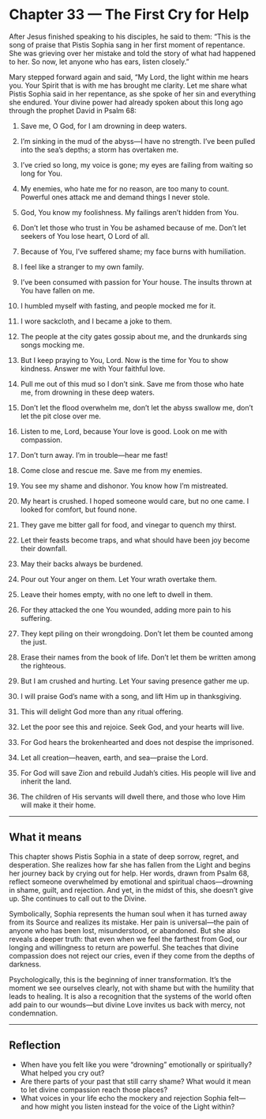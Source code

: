 # Chapter 33 — The First Cry for Help

After Jesus finished speaking to his disciples, he said to them: “This is the song of praise that Pistis Sophia sang in her first moment of repentance. She was grieving over her mistake and told the story of what had happened to her. So now, let anyone who has ears, listen closely.”

Mary stepped forward again and said, “My Lord, the light within me hears you. Your Spirit that is with me has brought me clarity. Let me share what Pistis Sophia said in her repentance, as she spoke of her sin and everything she endured. Your divine power had already spoken about this long ago through the prophet David in Psalm 68:

1. Save me, O God, for I am drowning in deep waters.

2. I’m sinking in the mud of the abyss—I have no strength. I’ve been pulled into the sea’s depths; a storm has overtaken me.

3. I’ve cried so long, my voice is gone; my eyes are failing from waiting so long for You.

4. My enemies, who hate me for no reason, are too many to count. Powerful ones attack me and demand things I never stole.

5. God, You know my foolishness. My failings aren’t hidden from You.

6. Don’t let those who trust in You be ashamed because of me. Don’t let seekers of You lose heart, O Lord of all.

7. Because of You, I’ve suffered shame; my face burns with humiliation.

8. I feel like a stranger to my own family.

9. I’ve been consumed with passion for Your house. The insults thrown at You have fallen on me.

10. I humbled myself with fasting, and people mocked me for it.

11. I wore sackcloth, and I became a joke to them.

12. The people at the city gates gossip about me, and the drunkards sing songs mocking me.

13. But I keep praying to You, Lord. Now is the time for You to show kindness. Answer me with Your faithful love.

14. Pull me out of this mud so I don’t sink. Save me from those who hate me, from drowning in these deep waters.

15. Don’t let the flood overwhelm me, don’t let the abyss swallow me, don’t let the pit close over me.

16. Listen to me, Lord, because Your love is good. Look on me with compassion.

17. Don’t turn away. I’m in trouble—hear me fast!

18. Come close and rescue me. Save me from my enemies.

19. You see my shame and dishonor. You know how I’m mistreated.

20. My heart is crushed. I hoped someone would care, but no one came. I looked for comfort, but found none.

21. They gave me bitter gall for food, and vinegar to quench my thirst.

22. Let their feasts become traps, and what should have been joy become their downfall.

23. May their backs always be burdened.

24. Pour out Your anger on them. Let Your wrath overtake them.

25. Leave their homes empty, with no one left to dwell in them.

26. For they attacked the one You wounded, adding more pain to his suffering.

27. They kept piling on their wrongdoing. Don’t let them be counted among the just.

28. Erase their names from the book of life. Don’t let them be written among the righteous.

29. But I am crushed and hurting. Let Your saving presence gather me up.

30. I will praise God’s name with a song, and lift Him up in thanksgiving.

31. This will delight God more than any ritual offering.

32. Let the poor see this and rejoice. Seek God, and your hearts will live.

33. For God hears the brokenhearted and does not despise the imprisoned.

34. Let all creation—heaven, earth, and sea—praise the Lord.

35. For God will save Zion and rebuild Judah’s cities. His people will live and inherit the land.

36. The children of His servants will dwell there, and those who love Him will make it their home.

---

## What it means

This chapter shows Pistis Sophia in a state of deep sorrow, regret, and desperation. She realizes how far she has fallen from the Light and begins her journey back by crying out for help. Her words, drawn from Psalm 68, reflect someone overwhelmed by emotional and spiritual chaos—drowning in shame, guilt, and rejection. And yet, in the midst of this, she doesn’t give up. She continues to call out to the Divine.

Symbolically, Sophia represents the human soul when it has turned away from its Source and realizes its mistake. Her pain is universal—the pain of anyone who has been lost, misunderstood, or abandoned. But she also reveals a deeper truth: that even when we feel the farthest from God, our longing and willingness to return are powerful. She teaches that divine compassion does not reject our cries, even if they come from the depths of darkness.

Psychologically, this is the beginning of inner transformation. It’s the moment we see ourselves clearly, not with shame but with the humility that leads to healing. It is also a recognition that the systems of the world often add pain to our wounds—but divine Love invites us back with mercy, not condemnation.

---

## Reflection

* When have you felt like you were “drowning” emotionally or spiritually? What helped you cry out?
* Are there parts of your past that still carry shame? What would it mean to let divine compassion reach those places?
* What voices in your life echo the mockery and rejection Sophia felt—and how might you listen instead for the voice of the Light within?
